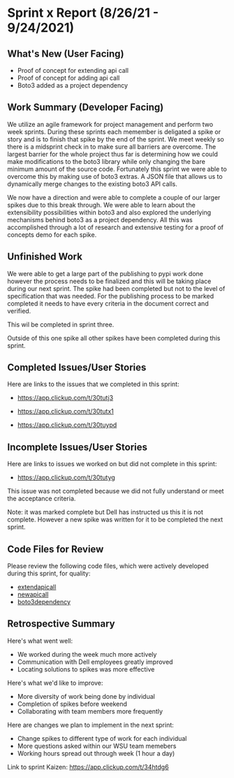 # Sprint x Report (8/26/21 - 9/24/2021)

## What's New (User Facing)
 * Proof of concept for extending api call
 * Proof of concept for adding api call
 * Boto3 added as a project dependency

## Work Summary (Developer Facing)
We utilize an agile framework for project management and perform two week sprints. During these sprints each memember is deligated a spike or story and is to finish that spike by the end of the sprint. We meet weekly so there is a midsprint check in to make sure all barriers are overcome. The largest barrier for the whole project thus far is determining how we could make modifications to the boto3 library while only changing the bare minimum amount of the source code. Fortunately this sprint we were able to overcome this by making use of boto3 extras. A JSON file that allows us to dynamically merge changes to the existing boto3 API calls. 

We now have a direction and were able to complete a couple of our larger spikes due to this break through. We were able to learn about the extensibility possibilities within boto3 and also explored the underlying mechanisms behind boto3 as a project dependency. All this was accomplished through a lot of research and extensive testing for a proof of concepts demo for each spike. 

## Unfinished Work
We were able to get a large part of the publishing to pypi work done however the process needs to be finalized and this will be taking place during our next sprint. The spike had been completed but not to the level of specification that was needed. For the publishing process to be marked completed it needs to have every criteria in the document correct and verified. 

This wil be completed in sprint three.

Outside of this one spike all other spikes have been completed during this sprint. 

## Completed Issues/User Stories
Here are links to the issues that we completed in this sprint:

 * https://app.clickup.com/t/30tutj3
    
 * https://app.clickup.com/t/30tutx1

 * https://app.clickup.com/t/30tuypd
 
 ## Incomplete Issues/User Stories
 Here are links to issues we worked on but did not complete in this sprint:
 
 * https://app.clickup.com/t/30tutyg

This issue was not completed because we did not fully understand or meet the acceptance criteria.

Note: it was marked complete but Dell has instructed us this it is not complete. However a new spike was written for it to be completed the next sprint.


## Code Files for Review
Please review the following code files, which were actively developed during this sprint, for quality:
 * [extendapicall](https://github.com/EMCECS/objectscale-s3-client-python/tree/main/docs/extendapicall)
 * [newapicall](https://github.com/EMCECS/objectscale-s3-client-python/tree/main/docs/newapicall)
 * [boto3dependency](https://github.com/EMCECS/objectscale-s3-client-python/tree/main/docs/boto3dependency)
 
## Retrospective Summary
Here's what went well:
  * We worked during the week much more actively
  * Communication with Dell employees greatly improved
  * Locating solutions to spikes was more effective
 
Here's what we'd like to improve:
   * More diversity of work being done by individual
   * Completion of spikes before weekend
   * Collaborating with team members more frequently
  
Here are changes we plan to implement in the next sprint:
   * Change spikes to different type of work for each individual
   * More questions asked within our WSU team memebers
   * Working hours spread out through week (1 hour a day)

Link to sprint Kaizen: https://app.clickup.com/t/34htdg6